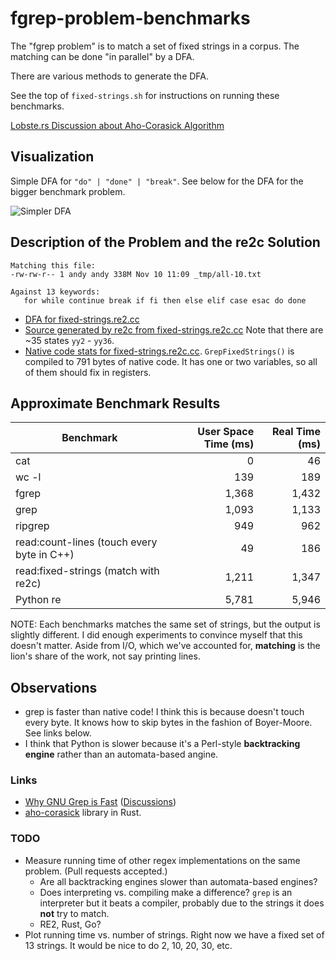 # fgrep-problem-benchmarks

The "fgrep problem" is to match a set of fixed strings in a corpus.  The
matching can be done "in parallel" by a DFA.

There are various methods to generate the DFA.

See the top of `fixed-strings.sh` for instructions on running these benchmarks.

[Lobste.rs Discussion about Aho-Corasick Algorithm](https://lobste.rs/s/fq8uil/aho_corasick)

## Visualization

Simple DFA for `"do" | "done" | "break"`.  See below for the DFA for the bigger
benchmark problem.

![Simpler DFA](https://raw.githubusercontent.com/oilshell/blog-code/master/fgrep-problem-benchmarks/_gen/trie.png)

## Description of the Problem and the re2c Solution

```
Matching this file:
-rw-rw-r-- 1 andy andy 338M Nov 10 11:09 _tmp/all-10.txt

Against 13 keywords:
   for while continue break if fi then else elif case esac do done
```

- [DFA for fixed-strings.re2.cc](//raw.githubusercontent.com/oilshell/blog-code/master/fgrep-problem-benchmarks/_gen/fixed-strings.png)
- [Source generated by
re2c from fixed-strings.re2c.cc](//github.com/oilshell/blog-code/blob/master/fgrep-problem-benchmarks/_gen/fixed-strings.cc)
Note that there are ~35 states `yy2` - `yy36`.
- [Native code stats for
  fixed-strings.re2c.cc](//raw.githubusercontent.com/oilshell/blog-code/master/fgrep-problem-benchmarks/_gen/code-size.txt).
  `GrepFixedStrings()` is compiled to 791 bytes of native code.  It has one or
  two variables, so all of them should fix in registers.

## Approximate Benchmark Results

| Benchmark | User Space Time (ms) | Real Time (ms) |
| --- | ---: | ---: |
| cat | 0 | 46 |
| wc -l | 139 | 189 |
| fgrep | 1,368  | 1,432 |
| grep | 1,093 | 1,133 |
| ripgrep | 949 | 962 |
| read:count-lines (touch every byte in C++) | 49 | 186 |
| read:fixed-strings (match with re2c) | 1,211 | 1,347 |
| Python re | 5,781 | 5,946 |

NOTE: Each benchmarks matches the same set of strings, but the output is
slightly different.  I did enough experiments to convince myself that this
doesn't matter.  Aside from I/O, which we've accounted for, **matching** is the
lion's share of the work, not say printing lines.

## Observations

- grep is faster than native code!  I think this is because doesn't touch every
  byte.  It knows how to skip bytes in the fashion of Boyer-Moore.  See links
  below.
- I think that Python is slower because it's a Perl-style **backtracking
  engine** rather than an automata-based angine.

### Links

- [Why GNU Grep is Fast](https://lists.freebsd.org/pipermail/freebsd-current/2010-August/019310.html) ([Discussions](https://news.ycombinator.com/item?id=12351140))
- [aho-corasick](https://github.com/BurntSushi/aho-corasick) library in Rust.

### TODO

- Measure running time of other regex implementations on the same problem.
  (Pull requests accepted.)
  - Are all backtracking engines slower than automata-based engines?
  - Does interpreting vs. compiling make a difference?  `grep` is an
    interpreter but it beats a compiler, probably due to the strings it does
    **not** try to match.
  - RE2, Rust, Go?
- Plot running time vs. number of strings.  Right now we have a fixed set of 13
  strings.  It would be nice to do 2, 10, 20, 30, etc.

